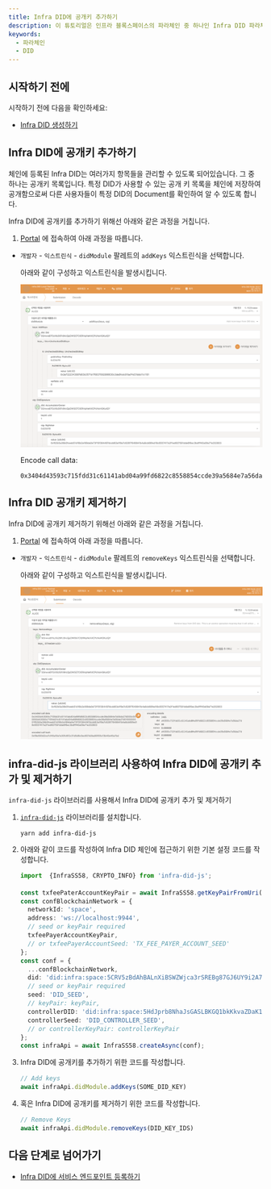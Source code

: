 ```yaml
---
title: Infra DID에 공개키 추가하기 
description: 이 튜토리얼은 인프라 블록스페이스의 파라체인 중 하나인 Infra DID 파라체인에 등록된 DID에 공개키를 추가하는 방법을 설명합니다.
keywords:
  - 파라체인
  - DID
---
```


## 시작하기 전에

시작하기 전에 다음을 확인하세요:

- [Infra DID 생성하기](./create-infra-did.md)

## Infra DID에 공개키 추가하기

체인에 등록된 Infra DID는 여러가지 항목들을 관리할 수 있도록 되어있습니다. 그 중 하나는 공개키 목록입니다. 특정 DID가 사용할 수 있는 공개 키 목록을 체인에 저장하여 공개함으로써 다른 사용자들이 특정 DID의 Document를 확인하여 알 수 있도록 합니다.

Infra DID에 공개키를 추가하기 위해선 아래와 같은 과정을 거칩니다.

1. [Portal](https://portal.infrablockspace.net) 에 접속하여 아래 과정을 따릅니다.

  - `개발자` - `익스트린식` - `didModule` 팔레트의 `addKeys` 익스트린식을 선택합니다.

    아래와 같이 구성하고 익스트린식을 발생시킵니다. 

    ![add-keys](/media/images/docs/infrablockchain/tutorials/service-chains/infra-did-parachain/add-keys.png)

    Encode call data: 
    ```shell
    0x3404d43593c715fdd31c61141abd04a99fd6822c8558854ccde39a5684e7a56da27d04012e7222343997d83b3571b176837092986630c3de8fcdc91ba74d31bbb11c1181000000000000d43593c715fdd31c61141abd04a99fd6822c8558854ccde39a5684e7a56da27d0100000001f62b5a39b0fceeb51d16b2a189da0e73f15f384497dcdd63a1f9a7c626f7649941b4a8cb66fed18c6557417a2f1ed607591dda6f6ec3bdfff40a09a71e202803
    ```

## Infra DID 공개키 제거하기

Infra DID에 공개키 제거하기 위해선 아래와 같은 과정을 거칩니다.

1. [Portal](https://portal.infrablockspace.net) 에 접속하여 아래 과정을 따릅니다.

  - `개발자` - `익스트린식` - `didModule` 팔레트의 `removeKeys` 익스트린식을 선택합니다.

    아래와 같이 구성하고 익스트린식을 발생시킵니다. 

    ![remove-keys](/media/images/docs/infrablockchain/tutorials/service-chains/infra-did-parachain/remove-keys.png)

## infra-did-js 라이브러리 사용하여 Infra DID에 공개키 추가 및 제거하기

`infra-did-js` 라이브러리를 사용해서 Infra DID에 공개키 추가 및 제거하기

1. [`infra-did-js`](https://github.com/InfraBlockchain/infra-did-js) 라이브러리를 설치합니다.

    ```shell
    yarn add infra-did-js
    ```

2. 아래와 같이 코드를 작성하여 Infra DID 체인에 접근하기 위한 기본 설정 코드를 작성합니다.

    ```typescript
    import  {InfraSS58, CRYPTO_INFO} from 'infra-did-js';

    const txfeePaterAccountKeyPair = await InfraSS58.getKeyPairFromUri('//Alice', 'sr25519');
    const confBlockchainNetwork = {
      networkId: 'space',
      address: 'ws://localhost:9944',
      // seed or keyPair required
      txfeePayerAccountKeyPair,
      // or txfeePayerAccountSeed: 'TX_FEE_PAYER_ACCOUNT_SEED'
    };
    const conf = {
      ...confBlockchainNetwork,
      did: 'did:infra:space:5CRV5zBdAhBALnXiBSWZWjca3rSREBg87GJ6UY9i2A7y1rCs',
      // seed or keyPair required
      seed: 'DID_SEED',
      // keyPair: keyPair,
      controllerDID: 'did:infra:space:5HdJprb8NhaJsGASLBKGQ1bkKkvaZDaK1FxTbJRXNShFuqgY'
      controllerSeed: 'DID_CONTROLLER_SEED',
      // or controllerKeyPair: controllerKeyPair
    };
    const infraApi = await InfraSS58.createAsync(conf);
    ```

3. Infra DID에 공개키를 추가하기 위한 코드를 작성합니다.

    ```typescript
    // Add keys
    await infraApi.didModule.addKeys(SOME_DID_KEY)
    ```

4. 혹은 Infra DID에 공개키를 제거하기 위한 코드를 작성합니다.

    ```typescript
    // Remove Keys
    await infraApi.didModule.removeKeys(DID_KEY_IDS)
    ```

## 다음 단계로 넘어가기

- [Infra DID에 서비스 엔드포인트 등록하기](./add-services.md)